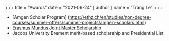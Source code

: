 +++
title = "Awards"
date = "2021-06-24"
[ author ]
  name = "Trang Le"
+++


* [Amgen Scholar Program] (https://ethz.ch/en/studies/non-degree-courses/summer-offers/summer-projects/amgen-scholars.html)
* [Erasmus Mundus Joint Master Scholarship](https://www.innovativemedicine.eu/)
* Jacobs University Brement merit-based scholarship and Presidential List
